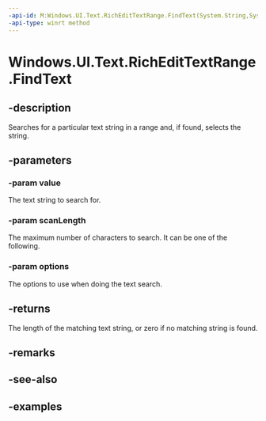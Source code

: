 ```yaml
---
-api-id: M:Windows.UI.Text.RichEditTextRange.FindText(System.String,System.Int32,Windows.UI.Text.FindOptions)
-api-type: winrt method
---
```


<!-- Method syntax.
public int RichEditTextRange.FindText(String value, Int32 scanLength, FindOptions options)
-->

# Windows.UI.Text.RichEditTextRange.FindText

## -description

Searches for a particular text string in a range and, if found, selects the string.



## -parameters
### -param value

The text string to search for.

### -param scanLength

The maximum number of characters to search. It can be one of the following.

### -param options

The options to use when doing the text search.

## -returns

The length of the matching text string, or zero if no matching string is found.

## -remarks

## -see-also

## -examples

